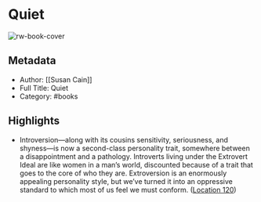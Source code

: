 # Quiet

![rw-book-cover](https://images-na.ssl-images-amazon.com/images/I/41sRMTzntYL._SL200_.jpg)

## Metadata
- Author: [[Susan Cain]]
- Full Title: Quiet
- Category: #books

## Highlights
- Introversion—along with its cousins sensitivity, seriousness, and shyness—is now a second-class personality trait, somewhere between a disappointment and a pathology. Introverts living under the Extrovert Ideal are like women in a man’s world, discounted because of a trait that goes to the core of who they are. Extroversion is an enormously appealing personality style, but we’ve turned it into an oppressive standard to which most of us feel we must conform. ([Location 120](https://readwise.io/to_kindle?action=open&asin=B0074YVW1G&location=120))
